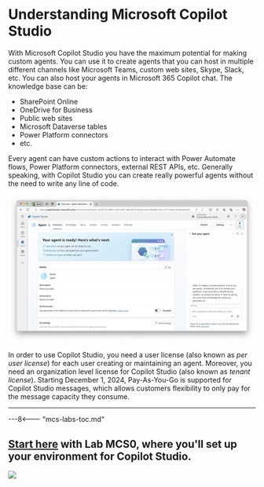 
# Understanding Microsoft Copilot Studio

With Microsoft Copilot Studio you have the maximum potential for making custom agents. You can use it to create agents that you can host in multiple different channels like Microsoft Teams, custom web sites, Skype, Slack, etc. You can also host your agents in Microsoft 365 Copilot chat.
The knowledge base can be:

- SharePoint Online
- OneDrive for Business
- Public web sites
- Microsoft Dataverse tables
- Power Platform connectors
- etc.

Every agent can have custom actions to interact with Power Automate flows, Power Platform connectors, external REST APIs, etc.
Generally speaking, with Copilot Studio you can create really powerful agents without the need to write any line of code.

![The UI of Microsoft Copilot Studio when creating a new agent. It prompts the user for a name, logo, description, instructions in natural language, etc.](../../../assets/images/make-global-intro/copilot-studio-01.png)

In order to use Copilot Studio, you need a user license (also known as _per user license_) for each user creating or maintaining an agent. Moreover, you need an organization level license for Copilot Studio (also known as _tenant license_). Starting December 1, 2024, Pay-As-You-Go is supported for Copilot Studio messages, which allows customers flexibility to only pay for the message capacity they consume.

<hr />

---8<--- "mcs-labs-toc.md"

## <a href="./00-prerequisites">Start here</a> with Lab MCS0, where you'll set up your environment for Copilot Studio.

<img src="https://pnptelemetry.azurewebsites.net/copilot-camp/make/agent-builder/index" />